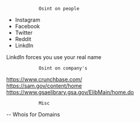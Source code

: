 				Osint on people
- Instagram
- Facebook
- Twitter
- Reddit
- LinkdIn

LinkdIn forces you use your real name

				Osint on company's
			
https://www.crunchbase.com/				
https://sam.gov/content/home
https://www.gsaelibrary.gsa.gov/ElibMain/home.do

				Misc
-- Whois for Domains